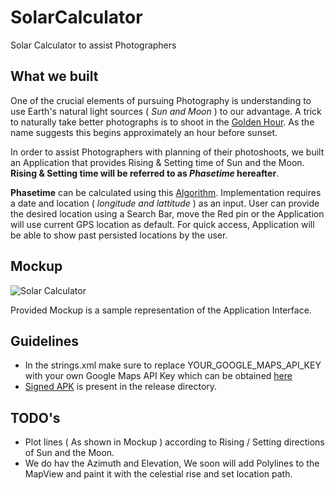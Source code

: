 # SolarCalculator
Solar Calculator to assist Photographers

## What we built
One of the crucial elements of pursuing Photography is understanding to use Earth's natural light sources ( *Sun and Moon* ) to our advantage. A trick to naturally take better photographs is to shoot in the [Golden Hour](https://en.wikipedia.org/wiki/Golden_hour_(photography)). As the name suggests this begins approximately an hour before sunset. 

In order to assist Photographers with planning of their photoshoots, we built an Application that provides Rising & Setting time of Sun and the Moon. **Rising & Setting time will be referred to as _Phasetime_ hereafter**. 

**Phasetime** can be calculated using this [Algorithm](https://web.archive.org/web/20161202180207/http://williams.best.vwh.net/sunrise_sunset_algorithm.htm). Implementation requires a date and location ( _longitude and lattitude_ ) as an input. User can provide the desired location using a Search Bar, move the Red pin or the Application will use current GPS location as default. For quick access, Application will be able to show past persisted locations by the user.


## Mockup
![Solar Calculator](https://i.imgur.com/cSeNZga.png)

Provided Mockup is a sample representation of the Application Interface.

## Guidelines
*  In the strings.xml make sure to replace YOUR_GOOGLE_MAPS_API_KEY with your own Google Maps API Key which can be obtained [here](https://developers.google.com/maps/documentation/javascript/get-api-key) 
*  [Signed APK](https://developer.android.com/studio/publish/app-signing) is present in the release directory.


## TODO's
* Plot lines ( As shown in Mockup ) according to Rising / Setting directions of Sun and the Moon.
* We do hav the Azimuth and Elevation, We soon will add Polylines to the MapView and paint it with the celestial rise and set location path.

